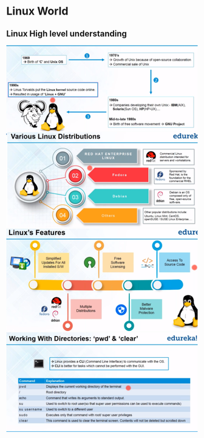 # Linux World

## Linux High level understanding

![Browser](Images/Screenshot_01.png)
![Browser](Images/Screenshot_02.png)
![Browser](Images/Screenshot_03.png)
![Browser](Images/Screenshot_04.png)